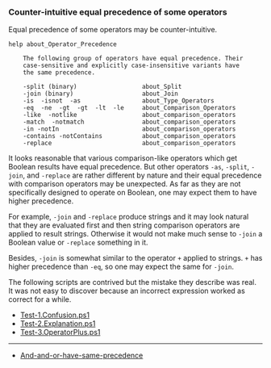 
### Counter-intuitive equal precedence of some operators

Equal precedence of some operators may be counter-intuitive.

    help about_Operator_Precedence

        The following group of operators have equal precedence. Their
        case-sensitive and explicitly case-insensitive variants have
        the same precedence.

        -split (binary)                  about_Split
        -join (binary)                   about_Join
        -is  -isnot  -as                 about_Type_Operators
        -eq  -ne  -gt  -gt  -lt  -le     about_Comparison_Operators
        -like  -notlike                  about_comparison_operators
        -match  -notmatch                about_comparison_operators
        -in -notIn                       about_comparison_operators
        -contains -notContains           about_comparison_operators
        -replace                         about_comparison_operators

It looks reasonable that various comparison-like operators which get Boolean
results have equal precedence. But other operators `-as`, `-split`, `-join`,
and `-replace` are rather different by nature and their equal precedence with
comparison operators may be unexpected. As far as they are not specifically
designed to operate on Boolean, one may expect them to have higher precedence.

For example, `-join` and `-replace` produce strings and it may look natural
that they are evaluated first and then string comparison operators are applied
to result strings. Otherwise it would not make much sense to `-join` a Boolean
value or `-replace` something in it.

Besides, `-join` is somewhat similar to the operator `+` applied to strings.
`+` has higher precedence than `-eq`, so one may expect the same for `-join`.

The following scripts are contrived but the mistake they describe was real. It
was not easy to discover because an incorrect expression worked as correct for
a while.

- [Test-1.Confusion.ps1](Test-1.Confusion.ps1)
- [Test-2.Explanation.ps1](Test-2.Explanation.ps1)
- [Test-3.OperatorPlus.ps1](Test-3.OperatorPlus.ps1)

***

- [And-and-or-have-same-precedence](../And-and-or-have-same-precedence)
